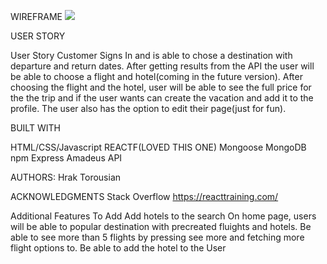WIREFRAME
![](https://i.imgur.com/PR5Yfye.jpg)

USER STORY

User Story Customer Signs In and is able to chose a destination with departure and return dates. After getting results from the API the user will be able to choose a flight and hotel(coming in the future version). After choosing the flight and the hotel, user will be able to see the full price for the the trip and if the user wants can create the vacation and add it to the profile. The user also has the option to edit their page(just for fun).

BUILT WITH

HTML/CSS/Javascript
REACTF(LOVED THIS ONE) 
Mongoose 
MongoDB 
npm Express
Amadeus API

AUTHORS: Hrak Torousian

ACKNOWLEDGMENTS
Stack Overflow 
https://reacttraining.com/

Additional Features To Add
Add hotels to the search
On home page, users will be able to popular destination with precreated fluights and hotels. 
Be able to see more than 5 flights by pressing see more and fetching more flight options to.
Be able to add the hotel to the User
